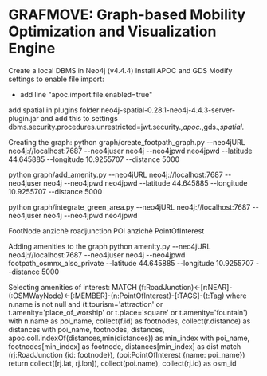 # GRAFMOVE: Graph-based Mobility Optimization and Visualization Engine

Create a local DBMS in Neo4j (v4.4.4)
Install APOC and GDS
Modify settings to enable file import:
- add line "apoc.import.file.enabled=true"

add spatial in plugins folder
neo4j-spatial-0.28.1-neo4j-4.4.3-server-plugin.jar
and add this to settings
dbms.security.procedures.unrestricted=jwt.security.*,apoc.*,gds.*,spatial.*




Creating the graph:
python graph/create_footpath_graph.py --neo4jURL neo4j://localhost:7687 --neo4juser neo4j  --neo4jpwd neo4jpwd --latitude 44.645885 --longitude 10.9255707 --distance 5000


python graph/add_amenity.py --neo4jURL neo4j://localhost:7687 --neo4juser neo4j  --neo4jpwd neo4jpwd --latitude 44.645885 --longitude 10.9255707 --distance 5000



python graph/integrate_green_area.py --neo4jURL neo4j://localhost:7687 --neo4juser neo4j  --neo4jpwd neo4jpwd


FootNode anzichè roadjunction
POI anzichè PointOfInterest





Adding amenities to the graph
python amenity.py --neo4jURL neo4j://localhost:7687 --neo4juser neo4j  --neo4jpwd footpath_osmnx_also_private --latitude 44.645885 --longitude 10.9255707 --distance 5000


Selecting amenities of interest:
MATCH (f:RoadJunction)<-[r:NEAR]-(:OSMWayNode)<-[:MEMBER]-(n:PointOfInterest)-[:TAGS]-(t:Tag) 
where n.name is not null and 
(t.tourism='attraction' or t.amenity='place_of_worship' or t.place='square' or t.amenity='fountain')
with n.name as poi_name, collect(f.id) as footnodes, collect(r.distance) as distances
with poi_name, footnodes, distances, apoc.coll.indexOf(distances,min(distances)) as min_index 
with poi_name, footnodes[min_index] as footnode, distances[min_index] as dist
match (rj:RoadJunction {id: footnode}), (poi:PointOfInterest {name: poi_name}) 
return collect([rj.lat, rj.lon]), collect(poi.name), collect(rj.id) as osm_id